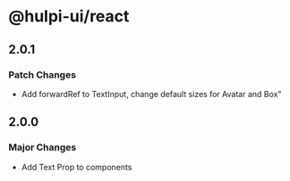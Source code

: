# @hulpi-ui/react

## 2.0.1

### Patch Changes

- Add forwardRef to TextInput, change default sizes for Avatar and Box"

## 2.0.0

### Major Changes

- Add Text Prop to components
